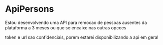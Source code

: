 # ApiPersons
Estou desenvolvendo uma API para remocao de pessoas ausentes da plataforma a 3 meses ou que se encaixe nas outras opcoes 

token e url sao confidenciais, porem estarei disponibilizando a api em geral
